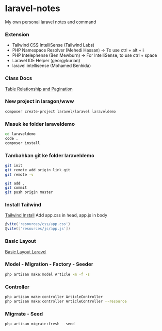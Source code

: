# laravel-notes
My own personal laravel notes and command

### Extension
- Tailwind CSS IntelliSense (Tailwind Labs)
- PHP Namespace Resolver (Mehedi Hassan) -> To use ctrl + alt + i 
- PHP Intelephense (Ben Mewburn) -> For IntelliSense, to use ctrl + space
- Laravel IDE Helper (georgykurian)
- laravel intellisense (Mohamed Benhida)

### Class Docs
[Table Relationship and Pagination](https://docs.google.com/document/d/1_NjHqap-FfzC7zP9p321GN5v9nPRUikbMdOlihGysNE/edit?tab=t.0)
### New project in laragon/www
```bash
composer create-project laravel/laravel laraveldemo
```

### Masuk ke folder laraveldemo
```bash
cd laraveldemo
code .
composer install
```

### Tambahkan git ke folder laraveldemo
```bash
git init
git remote add origin link_git
git remote -v

git add . 
git commit
git push origin master
```

### Install Tailwind
[Tailwind Install](https://tailwindcss.com/docs/guides/laravel )
Add app.css in head, app.js in body
```javascript
@vite('resources/css/app.css')
@vite(['resources/js/app.js'])
```
### Basic Layout
[Basic Layout Laravel](https://github.com/NikoHoc/laravel-journey/commit/bf6b3040268bd8409005da178fb2e5661fd1d045#diff-d811fc052d23063350b0f7e7303b595c7dbc51c81d1125bf099d079c1245f0b8)

### Model - Migration - Factory - Seeder
```bash
php artisan make:model Article -m -f -s
```

### Controller
```bash
php artisan make:controller ArticleController
php artisan make:controller ArticleController --resource
```

### Migrrate - Seed
```
php artisan migrate:fresh --seed
```




